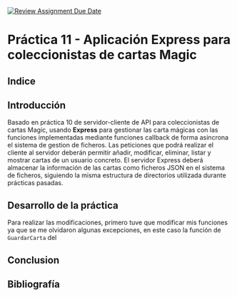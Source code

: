 [![Review Assignment Due Date](https://classroom.github.com/assets/deadline-readme-button-24ddc0f5d75046c5622901739e7c5dd533143b0c8e959d652212380cedb1ea36.svg)](https://classroom.github.com/a/sNC2m9MU)

# Práctica 11 - Aplicación Express para coleccionistas de cartas Magic

## Indice



## Introducción
Basado en práctica 10 de servidor-cliente de API para coleccionistas de cartas Magic, usando **Express** para gestionar las carta mágicas con las funciones implementadas mediante funciones callback de forma asincrona el sistema de gestion de ficheros. Las peticiones que podrá realizar el cliente al servidor deberán permitir añadir, modificar, eliminar, listar y mostrar cartas de un usuario concreto. El servidor Express deberá almacenar la información de las cartas como ficheros JSON en el sistema de ficheros, siguiendo la misma estructura de directorios utilizada durante prácticas pasadas.

## Desarrollo de la práctica

Para realizar las modificaciones, primero tuve que modificar mis funciones ya que se me olvidaron algunas excepciones, en este caso la función de `GuardarCarta` del 

## Conclusion

## Bibliografía
